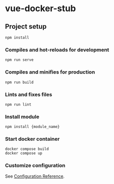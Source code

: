 # vue-docker-stub

## Project setup

```
npm install
```

### Compiles and hot-reloads for development

```
npm run serve
```

### Compiles and minifies for production

```
npm run build
```

### Lints and fixes files

```
npm run lint
```

### Install module

```
npm install {module_name}
```

### Start docker container

```
docker compose build
docker compose up
```

### Customize configuration

See [Configuration Reference](https://cli.vuejs.org/config/).
